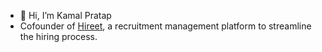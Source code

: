 - 👋 Hi, I’m Kamal Pratap
- Cofounder of [Hireet](https://hireet.com), a recruitment management platform to streamline the hiring process.

<!---
kama7/kama7 is a ✨ special ✨ repository because its `README.md` (this file) appears on your GitHub profile.
You can click the Preview link to take a look at your changes.
--->
